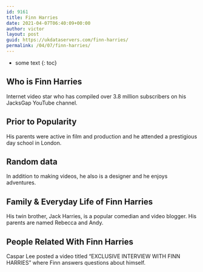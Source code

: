 ```yaml
---
id: 9161
title: Finn Harries
date: 2021-04-07T06:40:09+00:00
author: victor
layout: post
guid: https://ukdataservers.com/finn-harries/
permalink: /04/07/finn-harries/
---
```


* some text
{: toc}


## Who is Finn Harries



Internet video star who has compiled over 3.8 million subscribers on his JacksGap YouTube channel.

                
                
                
## Prior to Popularity



His parents were active in film and production and he attended a prestigious day school in London.

                
                
                
## Random data



In addition to making videos, he also is a designer and he enjoys adventures.

                
                
                
## Family & Everyday Life of Finn Harries



His twin brother, Jack Harries, is a popular comedian and video blogger. His parents are named Rebecca and Andy.

                
                
                
## People Related With Finn Harries



Caspar Lee posted a video titled &#8220;EXCLUSIVE INTERVIEW WITH FINN HARRIES&#8221; where Finn answers questions about himself.

                
              
            
          
          
          